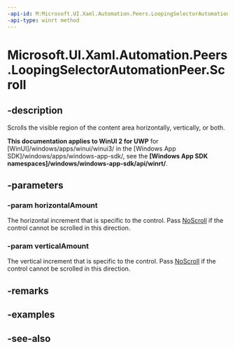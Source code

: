 ```yaml
---
-api-id: M:Microsoft.UI.Xaml.Automation.Peers.LoopingSelectorAutomationPeer.Scroll(Microsoft.UI.Xaml.Automation.ScrollAmount,Microsoft.UI.Xaml.Automation.ScrollAmount)
-api-type: winrt method
---
```


<!-- Method syntax
public void Scroll(Windows.UI.Xaml.Automation.ScrollAmount horizontalAmount, Windows.UI.Xaml.Automation.ScrollAmount verticalAmount)
-->

# Microsoft.UI.Xaml.Automation.Peers.LoopingSelectorAutomationPeer.Scroll

## -description
Scrolls the visible region of the content area horizontally, vertically, or both.

**This documentation applies to WinUI 2 for UWP** for [WinUI]/windows/apps/winui/winui3/ in the [Windows App SDK]/windows/apps/windows-app-sdk/, see the **[Windows App SDK namespaces]/windows/windows-app-sdk/api/winrt/**.

## -parameters
### -param horizontalAmount
The horizontal increment that is specific to the control. Pass [NoScroll](../microsoft.ui.xaml.automation/scrollpatternidentifiers_noscroll.md) if the control cannot be scrolled in this direction.

### -param verticalAmount
The vertical increment that is specific to the control. Pass [NoScroll](../microsoft.ui.xaml.automation/scrollpatternidentifiers_noscroll.md) if the control cannot be scrolled in this direction.

## -remarks

## -examples

## -see-also
